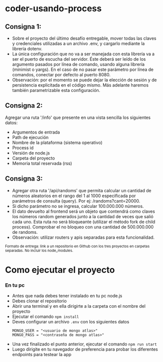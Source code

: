 # coder-usando-process

## Consigna 1: 
- Sobre el proyecto del último desafío entregable, mover todas las claves y credenciales utilizadas a un
archivo .env, y cargarlo mediante la librería dotenv.
- La única configuración que no va a ser manejada con esta librería va a ser el puerto de escucha del
servidor. Éste deberá ser leído de los argumento pasados por línea de comando, usando alguna librería
(minimist o yargs). En el caso de no pasar este parámetro por línea de comandos, conectar por defecto al
puerto 8080.
- Observación: por el momento se puede dejar la elección de sesión y de persistencia explicitada en el
código mismo. Más adelante haremos también parametrizable esta configuración.

## Consigna 2: 
Agregar una ruta '/info' que presente en una vista sencilla los siguientes datos:
- Argumentos de entrada 
- Path de ejecución
- Nombre de la plataforma (sistema operativo) 
- Process id
- Versión de node.js 
- Carpeta del proyecto
- Memoria total reservada (rss)

## Consigna 3:
- Agregar otra ruta '/api/randoms' que permita calcular un cantidad de números aleatorios
en el rango del 1 al 1000 especificada por parámetros de consulta (query).
Por ej: /randoms?cant=20000.
- Si dicho parámetro no se ingresa, calcular 100.000.000 números.
- El dato devuelto al frontend será un objeto que contendrá como claves los números
random generados junto a la cantidad de veces que salió cada uno. Esta ruta no será
bloqueante (utilizar el método fork de child process). Comprobar el no bloqueo con una
cantidad de 500.000.000 de randoms.
- Observación: utilizar routers y apis separadas para esta funcionalidad.

<sup>Formato de entrega: link a un repositorio en Github con los tres proyectos en
carpetas separadas. No incluir los node_modules.</sup>

# Como ejecutar el proyecto
### En tu pc
- Antes que nada debes tener instalado en tu pc node.js
- Debes clonar el repositorio
- Abrir una terminal y en ella dirigirte a la carpeta con el nombre del proyecto
- Ejecutar el comando ``` npm install ```
- Deves configurar un archivo ``` .env ``` con los siguientes datos
    ```
    MONGO_USER = "<usuario de mongo atlas>"
    MONGO_PASS = "<contraseña de mongo atlas>"
    ```
- Una vez finalizado el punto anterior, ejecutar el comando ``` npm run start ```
- Luego dirigite en tu navegador de preferencia para probar los diferentes endpoints
para testear la app